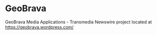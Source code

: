 # GeoBrava
GeoBrava Media Applications - 
Transmedia Newswire project located at https://geobrava.wordpress.com/
